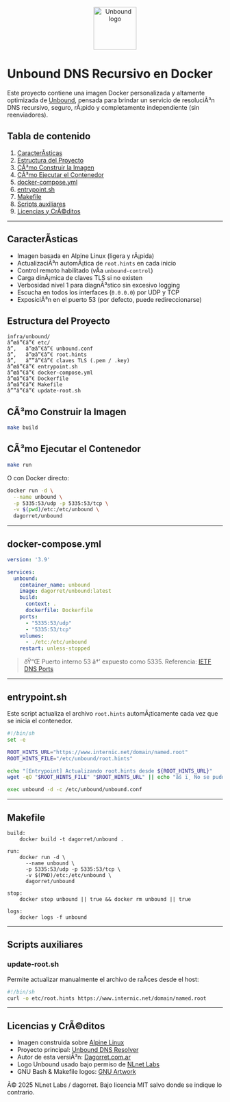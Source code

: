 <!-- Logo de Unbound -->
<p align="center">
  <img src="https://upload.wikimedia.org/wikipedia/commons/5/5a/Unbound_DNS_resolver_logo.svg" alt="Unbound logo" height="100">
</p>

# Unbound DNS Recursivo en Docker

Este proyecto contiene una imagen Docker personalizada y altamente optimizada de [Unbound](https://nlnetlabs.nl/projects/unbound/about/), pensada para brindar un servicio de resoluciÃ³n DNS recursivo, seguro, rÃ¡pido y completamente independiente (sin reenviadores).

## Tabla de contenido

1. [CaracterÃ­sticas](#caracterÃ­sticas)
2. [Estructura del Proyecto](#estructura-del-proyecto)
3. [CÃ³mo Construir la Imagen](#cÃ³mo-construir-la-imagen)
4. [CÃ³mo Ejecutar el Contenedor](#cÃ³mo-ejecutar-el-contenedor)
5. [docker-compose.yml](#docker-composeyml)
6. [entrypoint.sh](#entrypointsh)
7. [Makefile](#makefile)
8. [Scripts auxiliares](#scripts-auxiliares)
9. [Licencias y CrÃ©ditos](#licencias-y-crÃ©ditos)

---

## CaracterÃ­sticas

- Imagen basada en Alpine Linux (ligera y rÃ¡pida)
- ActualizaciÃ³n automÃ¡tica de `root.hints` en cada inicio
- Control remoto habilitado (vÃ­a `unbound-control`)
- Carga dinÃ¡mica de claves TLS si no existen
- Verbosidad nivel 1 para diagnÃ³stico sin excesivo logging
- Escucha en todos los interfaces (`0.0.0.0`) por UDP y TCP
- ExposiciÃ³n en el puerto 53 (por defecto, puede redireccionarse)

## Estructura del Proyecto

```
infra/unbound/
â”œâ”€â”€ etc/
â”‚   â”œâ”€â”€ unbound.conf
â”‚   â”œâ”€â”€ root.hints
â”‚   â””â”€â”€ claves TLS (.pem / .key)
â”œâ”€â”€ entrypoint.sh
â”œâ”€â”€ docker-compose.yml
â”œâ”€â”€ Dockerfile
â”œâ”€â”€ Makefile
â””â”€â”€ update-root.sh
```

## CÃ³mo Construir la Imagen

```bash
make build
```

## CÃ³mo Ejecutar el Contenedor

```bash
make run
```

O con Docker directo:

```bash
docker run -d \
  --name unbound \
  -p 5335:53/udp -p 5335:53/tcp \
  -v $(pwd)/etc:/etc/unbound \
  dagorret/unbound
```

---

## docker-compose.yml

```yaml
version: '3.9'

services:
  unbound:
    container_name: unbound
    image: dagorret/unbound:latest
    build:
      context: .
      dockerfile: Dockerfile
    ports:
      - "5335:53/udp"
      - "5335:53/tcp"
    volumes:
      - ./etc:/etc/unbound
    restart: unless-stopped
```

> ðŸ“Œ Puerto interno 53 â†’ expuesto como 5335. Referencia: [IETF DNS Ports](https://datatracker.ietf.org/doc/html/rfc1035)

---

## entrypoint.sh

Este script actualiza el archivo `root.hints` automÃ¡ticamente cada vez que se inicia el contenedor.

```bash
#!/bin/sh
set -e

ROOT_HINTS_URL="https://www.internic.net/domain/named.root"
ROOT_HINTS_FILE="/etc/unbound/root.hints"

echo "[Entrypoint] Actualizando root.hints desde ${ROOT_HINTS_URL}"
wget -qO "$ROOT_HINTS_FILE" "$ROOT_HINTS_URL" || echo "âš ï¸ No se pudo actualizar root.hints"

exec unbound -d -c /etc/unbound/unbound.conf
```

---

## Makefile

```make
build:
	docker build -t dagorret/unbound .

run:
	docker run -d \
	  --name unbound \
	  -p 5335:53/udp -p 5335:53/tcp \
	  -v $(PWD)/etc:/etc/unbound \
	  dagorret/unbound

stop:
	docker stop unbound || true && docker rm unbound || true

logs:
	docker logs -f unbound
```

---

## Scripts auxiliares

### update-root.sh

Permite actualizar manualmente el archivo de raÃ­ces desde el host:

```bash
#!/bin/sh
curl -o etc/root.hints https://www.internic.net/domain/named.root
```

---

## Licencias y CrÃ©ditos

- Imagen construida sobre [Alpine Linux](https://alpinelinux.org/)
- Proyecto principal: [Unbound DNS Resolver](https://nlnetlabs.nl/projects/unbound/about/)
- Autor de esta versiÃ³n: [Dagorret.com.ar](https://github.com/dagorret)
- Logo Unbound usado bajo permiso de [NLnet Labs](https://nlnetlabs.nl/)
- GNU Bash & Makefile logos: [GNU Artwork](https://www.gnu.org/graphics/)

Â© 2025 NLnet Labs / dagorret. Bajo licencia MIT salvo donde se indique lo contrario.
